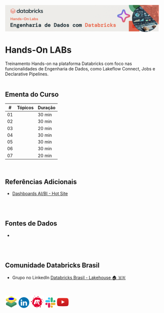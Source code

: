 
<img src="https://raw.githubusercontent.com/Databricks-BR/lab_outubro_2025/refs/heads/main/img/handson_lab_outubro.png">

# Hands-On LABs

Treinamento Hands-on na plataforma Databricks com foco nas funcionalidades de Engenharia de Dados, como Lakeflow Connect, Jobs e Declarative Pipelines.
</br>
</br>
## Ementa do Curso

| # | Tópicos | Duração |
| -- | -- | -- |
| 01 |                                    | 30 min |
| 02 |                          | 30 min |
| 03 |                              | 20 min |
| 04 |                                            | 30 min |
| 05 |                                     | 30 min |
| 06 |                                     | 30 min |
| 07 |                                                                          | 20 min |


</br>

## Referências Adicionais


* [Dashboards AI/BI - Hot Site](https://www.databricks.com/br/product/ai-bi)

</br></br>

## Fontes de Dados


* 

</br></br>

## Comunidade Databricks Brasil

- Grupo no LinkedIn [Databricks Brasil - Lakehouse 🏠 🇧🇷](https://www.linkedin.com/groups/14100135)

</br>

   <a href="https://github.com/Databricks-BR"><img src="https://raw.githubusercontent.com/Databricks-BR/Databricks-BR/main/images/databricks-br.png" style="width: 40px; height: 40px;"></a>  <a href="https://www.linkedin.com/groups/14100135"><img src="https://raw.githubusercontent.com/Databricks-BR/Databricks-BR/main/images/icon_linkedin.png" style="width: 35px; height: 35px;"></a>  <a href="https://www.meetup.com/pt-BR/databricks-brasil-oficial"><img src="https://raw.githubusercontent.com/Databricks-BR/Databricks-BR/main/images/icon_meetup.png" style="height: 40px;"></a>  <a href="https://bit.ly/databricks-slack-br"><img src="https://raw.githubusercontent.com/Databricks-BR/Databricks-BR/main/images/icon_slack.png" style="width: 35px; height: 35px;"></a>  <a href="https://www.youtube.com/channel/UCH3cq9mit-0UkTu1mTki20Q"><img src="https://raw.githubusercontent.com/Databricks-BR/Databricks-BR/main/images/icon_youtube.png" style="height: 38px;"></a>

